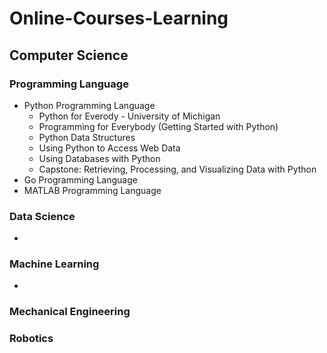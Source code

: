 # Online-Courses-Learning

## Computer Science

### Programming Language
* Python Programming Language
    * Python for Everody - University of Michigan
	* Programming for Everybody (Getting Started with Python)
	* Python Data Structures
	* Using Python to Access Web Data
	* Using Databases with Python
	* Capstone: Retrieving, Processing, and Visualizing Data with Python
* Go Programming Language
* MATLAB Programming Language

### Data Science
- 

### Machine Learning
- 

### Mechanical Engineering

### Robotics

